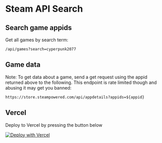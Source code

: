# Steam API Search

## Search game appids

Get all games by search term:
```
/api/games?search=cyperpunk2077
```
## Game data
Note: To get data about a game, send a get request using the appid returned above to the following. This endpoint is rate limited though and abusing it may get you banned:

```
https://store.steampowered.com/api/appdetails?appids=${appid}
```

## Vercel

Deploy to Vercel by pressing the button below

[![Deploy with Vercel](https://vercel.com/button)](https://vercel.com/new/clone?repository-url=https%3A%2F%2Fgithub.com%2FKevinBatdorf%2Fsteam-api)
